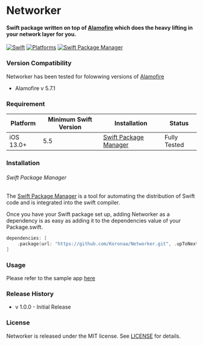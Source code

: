 # Networker
#### Swift package written on top of [Alamofire](https://github.com/Alamofire/Alamofire) which does the heavy lifting in your network layer for you.
[![Swift](https://img.shields.io/badge/Swift-5.5_5.6_5.7_5.8-orange?style=flat-square)](https://img.shields.io/badge/Swift-5.5_5.6_5.7_5.8-Orange?style=flat-square) [![Platforms](https://img.shields.io/badge/Platforms-iOS_13+-yellowgreen?style=flat-square)](https://img.shields.io/badge/Platforms-iOS_13+-Green?style=flat-square) [![Swift Package Manager](https://img.shields.io/badge/Swift_Package_Manager-compatible-orange?style=flat-square)](https://img.shields.io/badge/Swift_Package_Manager-compatible-orange?style=flat-square)


### Version Compatibility

Networker has been tested for folowwing versions of [Alamofire](https://github.com/Alamofire/Alamofire)

- Alamofire v 5.7.1

### Requirement 
 
 | Platform | Minimum Swift Version | Installation | Status |
| --- | --- | --- | --- |
| iOS 13.0+ | 5.5 | [Swift Package Manager](#swift-package-manager)| Fully Tested |


### Installation

###### Swift Package Manager

The [Swift Package Manager](https://www.swift.org/package-manager/) is a tool for automating the distribution of Swift code and is integrated into the swift compiler.

Once you have your Swift package set up, adding Networker as a dependency is as easy as adding it to the dependencies value of your Package.swift.

```swift
dependencies: [
    .package(url: "https://github.com/Koronaa/Networker.git", .upToNextMajor(from: "1.0.0"))
]
```
### Usage

Please refer to the sample app [here]()

### Release History

- v 1.0.0 - Initial Release


### License
Networker is released under the MIT license. See [LICENSE](https://github.com/Koronaa/Networker/blob/main/LICENSE) for details.



